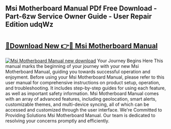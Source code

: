 ## Msi Motherboard Manual PDf Free Download - Part-6zw Service Owner Guide - User Repair Edition udqWz

# <h2><a href="http://cf28660.oget.top/?id=Msi+Motherboard+Manual">🔗Download New 👉🔴 Msi Motherboard Manual</a></h2>

[![Msi Motherboard Manual new download](https://i.imgur.com/5g1atiW.png)](http://cf28660.oget.top/?id=Msi+Motherboard+Manual)
Your Journey Begins Here This manual marks the beginning of your journey with your new Msi Motherboard Manual, guiding you towards successful operation and enjoyment. Before using your Msi Motherboard Manual, please refer to this user manual for comprehensive instructions on product setup, operation, and troubleshooting. It includes step-by-step guides for using each feature, as well as important safety information. Msi Motherboard Manual comes with an array of advanced features, including geolocation, smart alerts, customizable themes, and multi-device syncing, all of which can be accessed and customized through the user interface. We're Committed to Providing Solutions Msi Motherboard Manual. Our team is dedicated to resolving your concerns promptly and efficiently.
